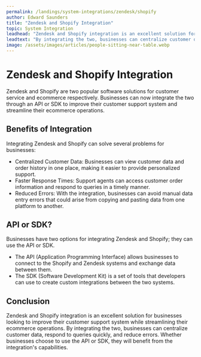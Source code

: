 ```yaml
---
permalink: /landings/system-integrations/zendesk/shopify
author: Edward Saunders
title: "Zendesk and Shopify Integration"
topic: System Integration
leadhead: "Zendesk and Shopify integration is an excellent solution for businesses looking to improve their customer support system while streamlining their ecommerce operations"
leadtext: "By integrating the two, businesses can centralize customer data, respond to queries quickly, and reduce errors. Whether businesses choose to use the API or SDK, they will benefit from the integration's capabilities."
image: /assets/images/articles/people-sitting-near-table.webp
---
```

<div class="arttext">    <h1>Zendesk and Shopify Integration</h1>
    <p>Zendesk and Shopify are two popular software solutions for customer service and ecommerce respectively. Businesses can now integrate the two through an API or SDK to improve their customer support system and streamline their ecommerce operations.</p>
    <h2>Benefits of Integration</h2>
    <p>Integrating Zendesk and Shopify can solve several problems for businesses:</p>
    <ul>
      <li>Centralized Customer Data: Businesses can view customer data and order history in one place, making it easier to provide personalized support.</li>
      <li>Faster Response Times: Support agents can access customer order information and respond to queries in a timely manner.</li>
      <li>Reduced Errors: With the integration, businesses can avoid manual data entry errors that could arise from copying and pasting data from one platform to another.</li>
    </ul>
    <h2>API or SDK?</h2>
    <p>Businesses have two options for integrating Zendesk and Shopify; they can use the API or SDK.</p>
    <ul>
      <li>The API (Application Programming Interface) allows businesses to connect to the Shopify and Zendesk systems and exchange data between them.</li>
      <li>The SDK (Software Development Kit) is a set of tools that developers can use to create custom integrations between the two systems.</li>
    </ul>
    <h2>Conclusion</h2>
    <p>Zendesk and Shopify integration is an excellent solution for businesses looking to improve their customer support system while streamlining their ecommerce operations. By integrating the two, businesses can centralize customer data, respond to queries quickly, and reduce errors. Whether businesses choose to use the API or SDK, they will benefit from the integration's capabilities.</p>
</div>